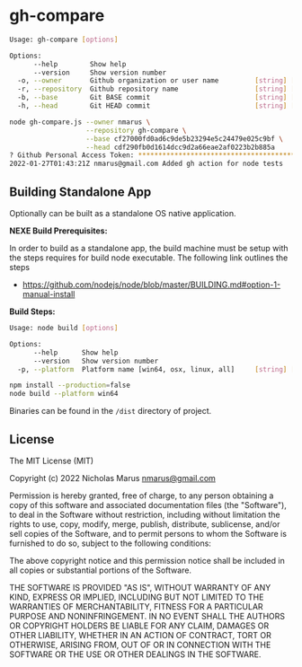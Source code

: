 # gh-compare

```bash
Usage: gh-compare [options]

Options:
      --help        Show help                                          [boolean]
      --version     Show version number                                [boolean]
  -o, --owner       Github organization or user name         [string] [required]
  -r, --repository  Github repository name                   [string] [required]
  -b, --base        Git BASE commit                          [string] [required]
  -h, --head        Git HEAD commit                          [string] [required]
```

```bash
node gh-compare.js --owner nmarus \
                   --repository gh-compare \
                   --base cf27000fd0ad6c9de5b23294e5c24479e025c9bf \
                   --head cdf290fb0d1614dcc9d2a66eae2af0223b2b885a
? Github Personal Access Token: ****************************************
2022-01-27T01:43:21Z nmarus@gmail.com Added gh action for node tests
```

## Building Standalone App

Optionally can be built as a standalone OS native application.

**NEXE Build Prerequisites:**

In order to build as a standalone app, the build machine must be setup with the steps requires for build node executable. The following link outlines the steps

* https://github.com/nodejs/node/blob/master/BUILDING.md#option-1-manual-install

**Build Steps:**

```bash
Usage: node build [options]

Options:
      --help      Show help                                            [boolean]
      --version   Show version number                                  [boolean]
  -p, --platform  Platform name [win64, osx, linux, all]     [string] [required]
```

```bash
npm install --production=false
node build --platform win64
```

Binaries can be found in the `/dist` directory of project.

## License

The MIT License (MIT)

Copyright (c) 2022 Nicholas Marus <nmarus@gmail.com>

Permission is hereby granted, free of charge, to any person obtaining a copy
of this software and associated documentation files (the "Software"), to deal
in the Software without restriction, including without limitation the rights
to use, copy, modify, merge, publish, distribute, sublicense, and/or sell
copies of the Software, and to permit persons to whom the Software is
furnished to do so, subject to the following conditions:

The above copyright notice and this permission notice shall be included in
all copies or substantial portions of the Software.

THE SOFTWARE IS PROVIDED "AS IS", WITHOUT WARRANTY OF ANY KIND, EXPRESS OR
IMPLIED, INCLUDING BUT NOT LIMITED TO THE WARRANTIES OF MERCHANTABILITY,
FITNESS FOR A PARTICULAR PURPOSE AND NONINFRINGEMENT. IN NO EVENT SHALL THE
AUTHORS OR COPYRIGHT HOLDERS BE LIABLE FOR ANY CLAIM, DAMAGES OR OTHER
LIABILITY, WHETHER IN AN ACTION OF CONTRACT, TORT OR OTHERWISE, ARISING FROM,
OUT OF OR IN CONNECTION WITH THE SOFTWARE OR THE USE OR OTHER DEALINGS IN
THE SOFTWARE.
